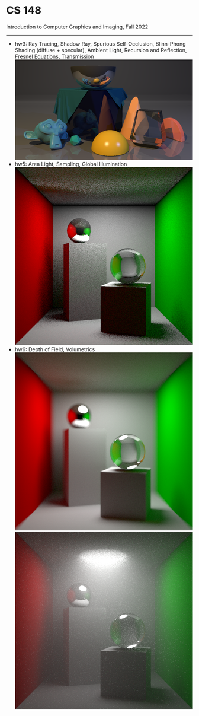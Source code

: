 # CS 148

Introduction to Computer Graphics and Imaging, Fall 2022

---

- hw3: Ray Tracing, Shadow Ray, Spurious Self-Occlusion, Blinn-Phong Shading (diffuse + specular), Ambient Light, Recursion and Reflection, Fresnel Equations, Transmission
![hw3](./hw3/hw3.png)
- hw5: Area Light, Sampling, Global Illumination
![hw5](./hw5/hw5.png)
- hw6: Depth of Field, Volumetrics
![dof](./hw6/dof.png)![fog](./hw6/fog.png)